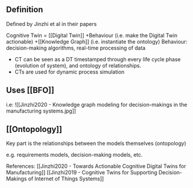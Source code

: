 ## Definition
Defined by Jinzhi et al in their papers

Cognitive Twin =
[[Digital Twin]]
+Behaviour (i.e. make the Digital Twin actionable)
+[[Knowledge Graph]] (i.e. instantiate the ontology)
Behaviour: decision-making algorithms, real-time processing of data

 - CT can be seen as a DT timestamped through every life cycle phase (evolution of system), and ontology of relationships.
 - CTs are used for dynamic process simulation

## Uses [[BFO]]
i.e:
![[Jinzhi2020 - Knowledge graph modeling for decision-makings in the manufacturing systems.jpg]]

## [[Ontopology]]
Key part is the relationships between the models themselves (ontopology)

e.g. requirements models, decision-making models, etc.




References:
[[Jinzhi2020 - Towards Actionable Cognitive Digital Twins for Manufacturing]]
[[Jinzhi2019 - Cognitive Twins for Supporting Decision-Makings of Internet of Things Systems]]
